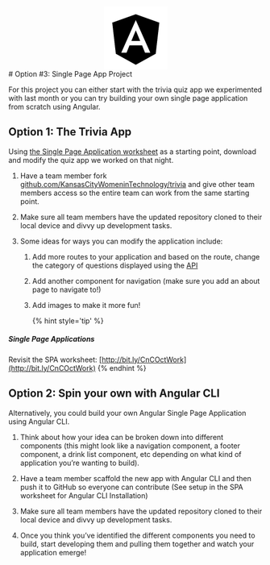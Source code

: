 <img src="assets/angular.png" style="display: block; margin-left: auto; margin-right: auto; height:125px;">
# Option #3: Single Page App Project

For this project you can either start with the trivia quiz app we experimented with last month or you can try building your own single page application from scratch using Angular.

## Option 1: The Trivia App
Using [the Single Page Application worksheet](http://bit.ly/CnCOctWork) as a starting point, download and modify the quiz app we worked on that night.

1. Have a team member fork [github.com/KansasCityWomeninTechnology/trivia](https://github.com/KansasCityWomeninTechnology/trivia) and give other team members access so the entire team can work from the same starting point.

2. Make sure all team members have the updated repository cloned to their local device and divvy up development tasks.

3. Some ideas for ways you can modify the application include:

    1. Add more routes to your application and based on the route, change the category of questions displayed using the [API](https://cocktail-trivia-api.herokuapp.com/)

    2. Add another component for navigation (make sure you add an about page to navigate to!)

    3. Add images to make it more fun!

        {% hint style='tip' %}
##### Single Page Applications
Revisit the SPA worksheet: [http://bit.ly/CnCOctWork](http://bit.ly/CnCOctWork)
        {% endhint %}

## Option 2: Spin your own with Angular CLI

Alternatively, you could build your own Angular Single Page Application using Angular CLI.

1. Think about how your idea can be broken down into different components (this might look like a navigation component, a footer component, a drink list component, etc depending on what kind of application you’re wanting to build).

2. Have a team member scaffold the new app with Angular CLI and then push it to GitHub so everyone can contribute (See setup in the SPA worksheet for Angular CLI Installation)

3. Make sure all team members have the updated repository cloned to their local device and divvy up development tasks.

4. Once you think you’ve identified the different components you need to build, start developing them and pulling them together and watch your application emerge!

